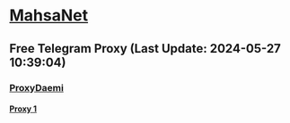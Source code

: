 
# [MahsaNet](https://t.me/mahsa_net)
## Free Telegram Proxy (Last Update: 2024-05-27 10:39:04)
### [ProxyDaemi](https://t.me/ProxyDaemi)
#### [Proxy 1](tg://proxy?server=142.54.189.107&port=443&secret=eeaa2b136ab43e64286cd737a2136ec9326170742d63656e746f732e6f7267)

    